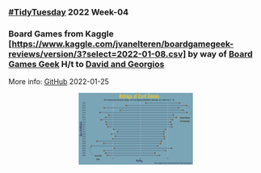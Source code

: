 ### [#TidyTuesday](https://github.com/rfordatascience/tidytuesday) 2022 Week-04
### Board Games from Kaggle [https://www.kaggle.com/jvanelteren/boardgamegeek-reviews/version/3?select=2022-01-08.csv] by way of [Board Games Geek](https://www.boardgamegeek.com/) H/t to [David and Georgios](https://github.com/rfordatascience/tidytuesday/issues/382#issuecomment-1020305849)

More info: [GitHub](https://github.com/rfordatascience/tidytuesday/blob/master/data/2022/2022-01-25/readme.md) 
2022-01-25

<p align="center">
  <img src = "https://github.com/mich440/tidytuesday/blob/main/2022/week-4/cardgames.png" width = 45%/>
</p>

